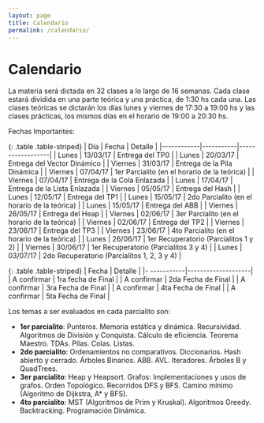 ```yaml
---
layout: page
title: Calendario
permalink: /calendario/
---
```


Calendario
=========

La materia será dictada en 32 clases a lo largo de 16 semanas. Cada clase estará dividida en una parte teórica y una práctica, de 1:30 hs cada una. Las clases teóricas se dictarán los días lunes y viernes de 17:30 a 19:00 hs y las clases prácticas, los mismos días en el horario de 19:00 a 20:30 hs.

Fechas Importantes:

{: .table .table-striped}
| Día        |   Fecha   |      Detalle     |
|------------|-----------|------------------|
| Lunes      | 13/03/17 | Entrega del TP0 |
| Lunes      | 20/03/17 | Entrega del Vector Dinámico |
| Viernes    | 31/03/17 | Entrega de la Pila Dinámica |
| Viernes    | 07/04/17 | 1er Parcialito (en el horario de la teórica) |
| Viernes    | 07/04/17 | Entrega de la Cola Enlazada |
| Lunes      | 17/04/17 | Entrega de la Lista Enlazada |
| Viernes    | 05/05/17 | Entrega del Hash |
| Lunes      | 12/05/17 | Entrega del TP1 |
| Lunes      | 15/05/17 | 2do Parcialito (en el horario de la teórica) |
| Lunes      | 15/05/17 | Entrega del ABB |
| Viernes    | 26/05/17 | Entrega del Heap |
| Viernes    | 02/06/17 | 3er Parcialito (en el horario de la teórica) |
| Viernes    | 02/06/17 | Entrega del TP2 |
| Viernes    | 23/06/17 | Entrega del TP3 |
| Viernes    | 23/06/17 | 4to Parcialito (en el horario de la teórica) |
| Lunes      | 26/06/17 | 1er Recuperatorio (Parcialitos 1 y 2) |
| Viernes    | 30/06/17 | 1er Recuperatorio (Parcialitos 3 y 4) |
| Lunes      | 03/07/17 | 2do Recuperatorio (Parcialitos 1, 2, 3 y 4) |

{: .table .table-striped}
| Fecha       |      Detalle       |
|- -----------|--------------------|
| A confirmar | 1ra fecha de Final |
| A confirmar | 2da Fecha de Final |
| A confirmar | 3ra Fecha de Final |
| A confirmar | 4ta Fecha de Final |
| A confirmar | 5ta Fecha de Final |


Los temas a ser evaluados en cada parcialito son:
- **1er parcialito**: Punteros. Memoria estática y dinámica. Recursividad. Algoritmos de División y Conquista. Cálculo de eficiencia. Teorema Maestro. TDAs. Pilas. Colas. Listas.
- **2do parcialito**: Ordenamientos no comparativos. Diccionarios. Hash abierto y cerrado. Árboles Binarios. ABB. AVL. Iteradores. Árboles B y QuadTrees.
- **3er parcialito**: Heap y Heapsort. Grafos: Implementaciones y usos de grafos. Orden Topológico. Recorridos DFS y BFS. Camino mínimo (Algoritmo de Dijkstra, A* y BFS).
- **4to parcialito**: MST (Algoritmos de Prim y Kruskal). Algoritmos Greedy. Backtracking. Programación Dinámica.
